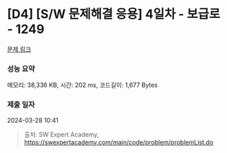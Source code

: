 # [D4] [S/W 문제해결 응용] 4일차 - 보급로 - 1249 

[문제 링크](https://swexpertacademy.com/main/code/problem/problemDetail.do?contestProbId=AV15QRX6APsCFAYD) 

### 성능 요약

메모리: 38,336 KB, 시간: 202 ms, 코드길이: 1,677 Bytes

### 제출 일자

2024-03-28 10:41



> 출처: SW Expert Academy, https://swexpertacademy.com/main/code/problem/problemList.do